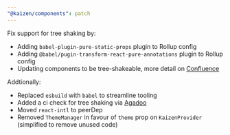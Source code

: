 ```yaml
---
"@kaizen/components": patch
---
```


Fix support for tree shaking by:
- Adding `babel-plugin-pure-static-props` plugin to Rollup config
- Adding `@babel/pugin-transform-react-pure-annotations` plugin to Rollup config
- Updating components to be tree-shakeable, more detail on [Confluence](https://cultureamp.atlassian.net/wiki/spaces/DesignSystem/pages/3320647009/Tree+Shaking)

Addtionally:
- Replaced `esbuild` with `babel` to streamline tooling
- Added a ci check for tree shaking via [Agadoo](https://github.com/Rich-Harris/agadoo)
- Moved `react-intl` to peerDep
- Removed `ThemeManager` in favour of `theme` prop on `KaizenProvider` (simplified to remove unused code)
